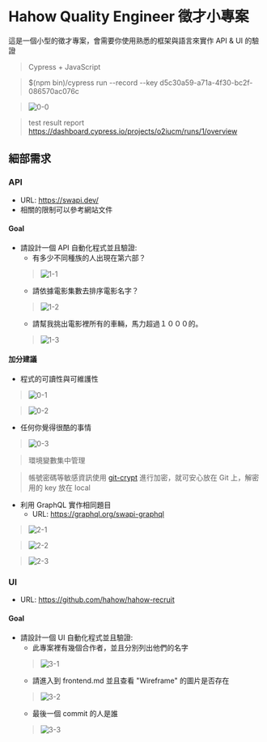 # Hahow Quality Engineer 徵才小專案

這是一個小型的徵才專案，會需要你使用熟悉的框架與語言來實作 API & UI 的驗證

> Cypress + JavaScript

> $(npm bin)/cypress run --record --key d5c30a59-a71a-4f30-bc2f-086570ac076c

> ![0-0](/doc/0-0.gif)

> test result report https://dashboard.cypress.io/projects/o2iucm/runs/1/overview

## 細部需求

### API

- URL: https://swapi.dev/
- 相關的限制可以參考網站文件

#### Goal

- 請設計一個 API 自動化程式並且驗證:
  - 有多少不同種族的人出現在第六部？
  > ![1-1](/doc/1-1.png)
  - 請依據電影集數去排序電影名字？
  > ![1-2](/doc/1-2.png)
  - 請幫我挑出電影裡所有的車輛，馬力超過１０００的。
  > ![1-3](/doc/1-3.png)

#### 加分建議

- 程式的可讀性與可維護性
> ![0-1](/doc/0-1.png)

> ![0-2](/doc/0-2.png)
- 任何你覺得很酷的事情
> ![0-3](/doc/0-3.png)

>  環境變數集中管理

> 帳號密碼等敏感資訊使用 [git-crypt](https://github.com/AGWA/git-crypt) 進行加密，就可安心放在 Git 上，解密用的 key 放在 local
- 利用 GraphQL 實作相同題目
  - URL: https://graphql.org/swapi-graphql
> ![2-1](/doc/2-1.png)

> ![2-2](/doc/2-2.png)

> ![2-3](/doc/2-3.png)

### UI

- URL: https://github.com/hahow/hahow-recruit

#### Goal

- 請設計一個 UI 自動化程式並且驗證:
  - 此專案裡有幾個合作者，並且分別列出他們的名字
  > ![3-1](/doc/3-1.png)
  - 請進入到 frontend.md 並且查看 "Wireframe" 的圖片是否存在
  > ![3-2](/doc/3-2.png)
  - 最後一個 commit 的人是誰
  > ![3-3](/doc/3-3.png)
